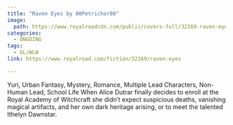 ```yaml
---
title: "Raven Eyes by 00Petrichor00"
image:
  path: https://www.royalroadcdn.com/public/covers-full/32169-raven-eyes.jpg
categories:
  - ONGOING
tags:
  - GL/WLW
link: https://www.royalroad.com/fiction/32169/raven-eyes

---
```

Yuri, Urban Fantasy, Mystery, Romance, Multiple Lead Characters, Non-Human Lead, School Life
When Alice Dutrar finally decides to enroll at the Royal Academy of Witchcraft she didn’t expect suspicious deaths, vanishing magical artifacts, and her own dark heritage arising, or to meet the talented Ithelyn Dawnstar.

